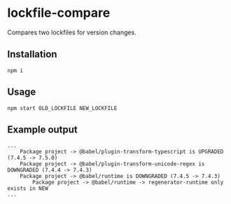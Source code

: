 # lockfile-compare

Compares two lockfiles for version changes.

## Installation

```
npm i
```

## Usage

```
npm start OLD_LOCKFILE NEW_LOCKFILE
```

## Example output

```
...
	Package project -> @babel/plugin-transform-typescript is UPGRADED (7.4.5 -> 7.5.0)
	Package project -> @babel/plugin-transform-unicode-regex is DOWNGRADED (7.4.4 -> 7.4.3)
	Package project -> @babel/runtime is DOWNGRADED (7.4.5 -> 7.4.3)
		Package project -> @babel/runtime -> regenerator-runtime only exists in NEW	
...
```
